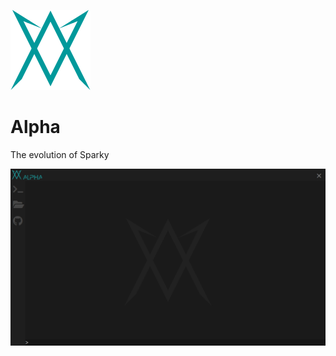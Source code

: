 ![Logo](https://github.com/MatthewZenn/Alpha/raw/main/Static/Logo.png)
# **Alpha**
The evolution of Sparky

![Screenshot](https://github.com/MatthewZenn/Alpha/raw/main/Static/Screenshot.png)
